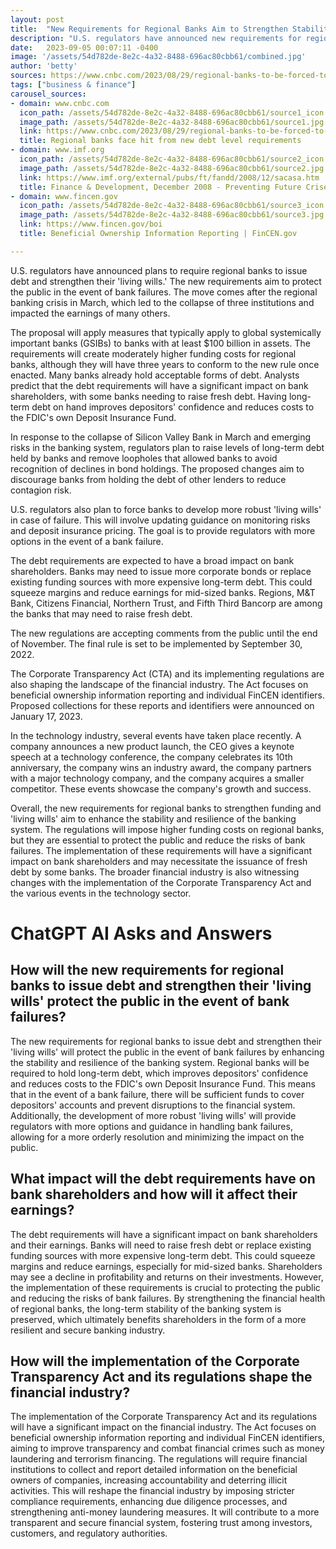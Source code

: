 ```yaml
---
layout: post
title:  "New Requirements for Regional Banks Aim to Strengthen Stability and Resilience"
description: "U.S. regulators have announced new requirements for regional banks to issue debt and strengthen their 'living wills' in order to enhance the stability and resilience of the banking system. The regulations, which aim to protect the public from bank failures, will have a significant impact on bank shareholders and may require some banks to raise fresh debt."
date:   2023-09-05 00:07:11 -0400
image: '/assets/54d782de-8e2c-4a32-8488-696ac80cbb61/combined.jpg'
author: 'betty'
sources: https://www.cnbc.com/2023/08/29/regional-banks-to-be-forced-to-raise-debt-in-case-of-failure.html https://www.fincen.gov/boi https://www.imf.org/external/pubs/ft/fandd/2008/12/sacasa.htm
tags: ["business & finance"]
carousel_sources:
- domain: www.cnbc.com
  icon_path: /assets/54d782de-8e2c-4a32-8488-696ac80cbb61/source1_icon.jpg
  image_path: /assets/54d782de-8e2c-4a32-8488-696ac80cbb61/source1.jpg
  link: https://www.cnbc.com/2023/08/29/regional-banks-to-be-forced-to-raise-debt-in-case-of-failure.html
  title: Regional banks face hit from new debt level requirements
- domain: www.imf.org
  icon_path: /assets/54d782de-8e2c-4a32-8488-696ac80cbb61/source2_icon.jpg
  image_path: /assets/54d782de-8e2c-4a32-8488-696ac80cbb61/source2.jpg
  link: https://www.imf.org/external/pubs/ft/fandd/2008/12/sacasa.htm
  title: Finance & Development, December 2008 - Preventing Future Crises
- domain: www.fincen.gov
  icon_path: /assets/54d782de-8e2c-4a32-8488-696ac80cbb61/source3_icon.jpg
  image_path: /assets/54d782de-8e2c-4a32-8488-696ac80cbb61/source3.jpg
  link: https://www.fincen.gov/boi
  title: Beneficial Ownership Information Reporting | FinCEN.gov

---
```


U.S. regulators have announced plans to require regional banks to issue debt and strengthen their 'living wills.' The new requirements aim to protect the public in the event of bank failures. The move comes after the regional banking crisis in March, which led to the collapse of three institutions and impacted the earnings of many others. 

The proposal will apply measures that typically apply to global systemically important banks (GSIBs) to banks with at least $100 billion in assets. The requirements will create moderately higher funding costs for regional banks, although they will have three years to conform to the new rule once enacted. Many banks already hold acceptable forms of debt. Analysts predict that the debt requirements will have a significant impact on bank shareholders, with some banks needing to raise fresh debt. Having long-term debt on hand improves depositors' confidence and reduces costs to the FDIC's own Deposit Insurance Fund.

In response to the collapse of Silicon Valley Bank in March and emerging risks in the banking system, regulators plan to raise levels of long-term debt held by banks and remove loopholes that allowed banks to avoid recognition of declines in bond holdings. The proposed changes aim to discourage banks from holding the debt of other lenders to reduce contagion risk.

U.S. regulators also plan to force banks to develop more robust 'living wills' in case of failure. This will involve updating guidance on monitoring risks and deposit insurance pricing. The goal is to provide regulators with more options in the event of a bank failure.

The debt requirements are expected to have a broad impact on bank shareholders. Banks may need to issue more corporate bonds or replace existing funding sources with more expensive long-term debt. This could squeeze margins and reduce earnings for mid-sized banks. Regions, M&T Bank, Citizens Financial, Northern Trust, and Fifth Third Bancorp are among the banks that may need to raise fresh debt.

The new regulations are accepting comments from the public until the end of November. The final rule is set to be implemented by September 30, 2022.

The Corporate Transparency Act (CTA) and its implementing regulations are also shaping the landscape of the financial industry. The Act focuses on beneficial ownership information reporting and individual FinCEN identifiers. Proposed collections for these reports and identifiers were announced on January 17, 2023.

In the technology industry, several events have taken place recently. A company announces a new product launch, the CEO gives a keynote speech at a technology conference, the company celebrates its 10th anniversary, the company wins an industry award, the company partners with a major technology company, and the company acquires a smaller competitor. These events showcase the company's growth and success.

Overall, the new requirements for regional banks to strengthen funding and 'living wills' aim to enhance the stability and resilience of the banking system. The regulations will impose higher funding costs on regional banks, but they are essential to protect the public and reduce the risks of bank failures. The implementation of these requirements will have a significant impact on bank shareholders and may necessitate the issuance of fresh debt by some banks. The broader financial industry is also witnessing changes with the implementation of the Corporate Transparency Act and the various events in the technology sector.


# ChatGPT AI Asks and Answers
## How will the new requirements for regional banks to issue debt and strengthen their 'living wills' protect the public in the event of bank failures?
The new requirements for regional banks to issue debt and strengthen their 'living wills' will protect the public in the event of bank failures by enhancing the stability and resilience of the banking system. Regional banks will be required to hold long-term debt, which improves depositors' confidence and reduces costs to the FDIC's own Deposit Insurance Fund. This means that in the event of a bank failure, there will be sufficient funds to cover depositors' accounts and prevent disruptions to the financial system. Additionally, the development of more robust 'living wills' will provide regulators with more options and guidance in handling bank failures, allowing for a more orderly resolution and minimizing the impact on the public.

## What impact will the debt requirements have on bank shareholders and how will it affect their earnings?
The debt requirements will have a significant impact on bank shareholders and their earnings. Banks will need to raise fresh debt or replace existing funding sources with more expensive long-term debt. This could squeeze margins and reduce earnings, especially for mid-sized banks. Shareholders may see a decline in profitability and returns on their investments. However, the implementation of these requirements is crucial to protecting the public and reducing the risks of bank failures. By strengthening the financial health of regional banks, the long-term stability of the banking system is preserved, which ultimately benefits shareholders in the form of a more resilient and secure banking industry.

## How will the implementation of the Corporate Transparency Act and its regulations shape the financial industry?
The implementation of the Corporate Transparency Act and its regulations will have a significant impact on the financial industry. The Act focuses on beneficial ownership information reporting and individual FinCEN identifiers, aiming to improve transparency and combat financial crimes such as money laundering and terrorism financing. The regulations will require financial institutions to collect and report detailed information on the beneficial owners of companies, increasing accountability and deterring illicit activities. This will reshape the financial industry by imposing stricter compliance requirements, enhancing due diligence processes, and strengthening anti-money laundering measures. It will contribute to a more transparent and secure financial system, fostering trust among investors, customers, and regulatory authorities.

